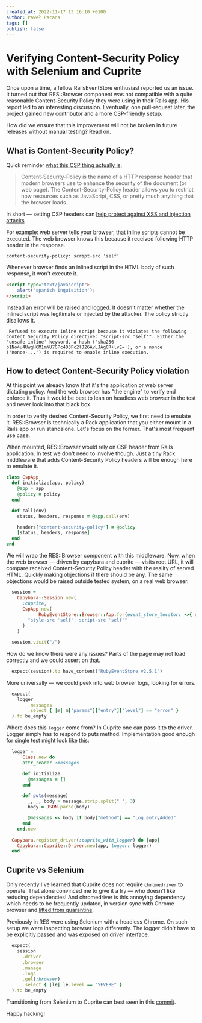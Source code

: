 ```yaml
---
created_at: 2022-11-17 13:16:10 +0100
author: Paweł Pacana
tags: []
publish: false
---
```


# Verifying Content-Security Policy with Selenium and Cuprite

Once upon a time, a fellow RailsEventStore enthusiast reported us an issue. It turned out that RES::Browser component was not compatible with a quite reasonable Content-Security Policy they were using in their Rails app. His report led to an interesting discussion. Eventually, one pull-request later, the project gained new contributor and a more CSP-friendly setup. 

How did we ensure that this improvement will not be broken in future releases without manual testing? Read on.

## What is Content-Security Policy?

Quick reminder [what this CSP thing actually is](https://content-security-policy.com): 

> Content-Security-Policy is the name of a HTTP response header that modern browsers use to enhance the security of the document (or web page). The Content-Security-Policy header allows you to restrict how resources such as JavaScript, CSS, or pretty much anything that the browser loads.

In short — setting CSP headers can [help protect against XSS and injection attacks](https://edgeguides.rubyonrails.org/security.html). 

For example: web server tells your browser, that inline scripts cannot be executed. The web browser knows this because it received following HTTP header in the response.

```
content-security-policy: script-src 'self'
```

Whenever browser finds an inlined script in the HTML body of such response, it won't execute it. 

```html
<script type="text/javascript">
	alert('spanish inquisition');
</script>
```

Instead an error will be raised and logged. It doesn't matter whether the inlined script was legitimate or injected by the attacker. The policy strictly disallows it.

```
 Refused to execute inline script because it violates the following Content Security Policy directive: "script-src 'self'". Either the 'unsafe-inline' keyword, a hash ('sha256-b1No4u4UwgH6M1mNU7GPc4D3Fc2lJ26AvLJAgCR+lvE='), or a nonce ('nonce-...') is required to enable inline execution.
 ```

## How to detect Content-Security Policy violation

At this point we already know that it's the application or web server dictating policy. And the web browser has "the engine" to verify end enforce it. Thus it would be best to lean on headless web browser in the test and never look into that black box.

In order to verify desired Content-Security Policy, we first need to emulate it. RES::Browser is technically a Rack application that you either mount in a Rails app or run standalone. Let's focus on the former. That's most frequent use case.

When mounted, RES::Browser would rely on CSP header from Rails application. In test we don't need to involve though. Just a tiny Rack middleware that adds Content-Security Policy headers will be enough here to emulate it.

```ruby
class CspApp
  def initialize(app, policy)
    @app = app
    @policy = policy
  end

  def call(env)
    status, headers, response = @app.call(env)

    headers["content-security-policy"] = @policy
    [status, headers, response]
  end
end
```

We will wrap the RES::Browser component with this middleware. Now, when the web browser — driven by capybara and cuprite — visits root URL, it will compare received Content-Security Policy header with the reality of served HTML. Quickly making objections if there should be any. The same objections would be raised outside tested system, on a real web browser. 

```ruby
  session =
    Capybara::Session.new(
      :cuprite,
      CspApp.new(
	        RubyEventStore::Browser::App.for(event_store_locator: ->{ event_store }),
        "style-src 'self'; script-src 'self'"
      )
    )

  session.visit("/")
```

How do we know there were any issues? Parts of the page may not load correctly and we could assert on that. 

```ruby
  expect(session).to have_content("RubyEventStore v2.5.1")
```

More universally — we could peek into web browser logs, looking for errors.

```ruby	
  expect(
    logger
	    .messages
	    .select { |m| m["params"]["entry"]["level"] == "error" }
  ).to be_empty
```

Where does this `logger` come from? In Cuprite one can pass it to the driver. Logger simply has to respond to puts method. Implementation good enough for single test might look like this:

```ruby
  logger = 
	  Class.new do
      attr_reader :messages

      def initialize
        @messages = []
      end

      def puts(message)
        _, _, body = message.strip.split(" ", 3)
        body = JSON.parse(body)

        @messages << body if body["method"] == "Log.entryAdded"
      end
    end.new

  Capybara.register_driver(:cuprite_with_logger) do |app|
    Capybara::Cuprite::Driver.new(app, logger: logger)
  end
```

## Cuprite vs Selenium

Only recently I've learned that Cuprite does not require `chromedriver` to operate. That alone convinced me to give it a try — who doesn't like reducing dependencies! And chromedriver is this annoying dependency which needs to be frequently updated, in version sync with Chrome browser and [lifted from quarantine](https://timonweb.com/misc/fixing-error-chromedriver-cannot-be-opened-because-the-developer-cannot-be-verified-unable-to-launch-the-chrome-browser-on-mac-os/).

Previously in RES were using Selenium with a headless Chrome. On such setup we were inspecting browser logs differently. The logger didn't have to be explicitly passed and was exposed on driver interface.

```ruby
  expect(
    session
      .driver
      .browser
      .manage
      .logs
      .get(:browser)
      .select { |le| le.level == "SEVERE" }
  ).to be_empty
```

Transitioning from Selenium to Cuprite can best seen in this [commit](https://github.com/RailsEventStore/rails_event_store/commit/b6ec85c6cb4510496a4406eef34f3d1111ae9034).

Happy hacking!